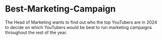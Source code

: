 # Best-Marketing-Campaign
The Head of Marketing wants to find out who the top YouTubers are in 2024 to decide on which YouTubers would be best to run marketing campaigns throughout the rest of the year.
